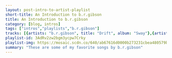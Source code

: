```yaml
---
layout: post-intro-to-artist-playlist
short-title: An Introduction to b.r.gibson
title: An Introduction to b.r.gibson
category: [blog, intros]
tags: ["intros","playlists","b.r.gibson"]
tracks: [{artists: "b.r.gibson", title: "Drift", album: "Sway"},{artists: "b.r.gibson", title: "For A Dream", album: "Lost & Found"},{artists: "b.r.gibson", title: "The Chase", album: "A Winter's Tale"},{artists: "b.r.gibson", title: "Death By Toads", album: "J.R."},{artists: "b.r.gibson", title: "IN-45", album: "Roads"},{artists: "b.r.gibson", title: "Death By Dinosaur Ninjas", album: "J.R."},{artists: "b.r.gibson", title: "Mountain Song", album: "A Winter's Tale"},{artists: "b.r.gibson", title: "Mountain", album: "The Nature Sessions"},{artists: "b.r.gibson", title: "Relaxing Stream", album: "Byzantine Tales"},{artists: "b.r.gibson", title: "Lost And Alone", album: "An Adventure In Space"},{artists: "b.r.gibson", title: "Heavy Rain", album: "Victory Garden"},{artists: "b.r.gibson", title: "Toss", album: "Sway"},{artists: "b.r.gibson", title: "Death By Sea Monsters", album: "J.R."},{artists: "b.r.gibson", title: "Bustling Cavern", album: "Byzantine Tales"},{artists: "b.r.gibson", title: "Dark", album: "Glass"},{artists: "b.r.gibson", title: "Undertow, the Broken Fjord", album: "Arms"},{artists: "b.r.gibson", title: "The Lullaby", album: "An Adventure In Space"},{artists: "b.r.gibson", title: "Meadow", album: "The Nature Sessions"},{artists: "b.r.gibson", title: "Buzzing With Life", album: "Victory Garden"},{artists: "b.r.gibson", title: "Happy Mountain", album: "Byzantine Tales"},{artists: "b.r.gibson", title: "Walking On A Sunday Sky", album: "Lost & Found"},{artists: "b.r.gibson", title: "Main St.", album: "Roads"},{artists: "b.r.gibson", title: "Pitch", album: "Sway"},{artists: "b.r.gibson", title: "Happy Mountain (Reprise)", album: "Byzantine Tales"},{artists: "b.r.gibson", title: "Sway", album: "Sway"}]
playlist-id: 3AdRv2zw2bgm3ycpw7Crky
playlist-img: https://mosaic.scdn.co/640/ab67616d0000b273231cbea480579be40e0ee50dab67616d0000b273649dfd76ac27ce85cba21445ab67616d0000b2736b1e70f62cf29aaac261ae4cab67616d0000b273f2a1017fa91fa3ff4991992e
summary: "These are some of my favorite songs by b.r.gibson"
---
```

